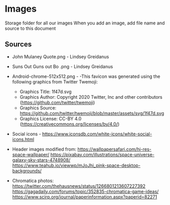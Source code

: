 # Images
Storage folder for all our images 
When you add an image, add file name and source to this document


## Sources

- John Mulaney Quote.png  - Lindsey Greidanus 
- Suns Out Guns out Bo .png - Lindsey Greidanus
- Android-chrome-512x512.png - 
    -This favicon was generated using the following graphics from Twitter Twemoji:
    - Graphics Title: 1f47d.svg
    - Graphics Author: Copyright 2020 Twitter, Inc and other contributors (https://github.com/twitter/twemoji)
    - Graphics Source: https://github.com/twitter/twemoji/blob/master/assets/svg/1f47d.svg
    - Graphics License: CC-BY 4.0 (https://creativecommons.org/licenses/by/4.0/)

- Social icons - https://www.iconsdb.com/white-icons/white-social-icons.html
- Header images modified from: 
https://wallpapersafari.com/hi-res-space-wallpaper/
https://pixabay.com/illustrations/space-universe-galaxy-sky-stars-4748908/ 
https://www.teahub.io/viewwp/mJoJhi_pink-space-desktop-backgrounds/ 
- Chromatica photos:
https://twitter.com/thehausnews/status/1266801213607227392 
https://gagadaily.com/forums/topic/352835-chromatica-game-ideas/ 
https://www.scirp.org/journal/paperinformation.aspx?paperid=82271